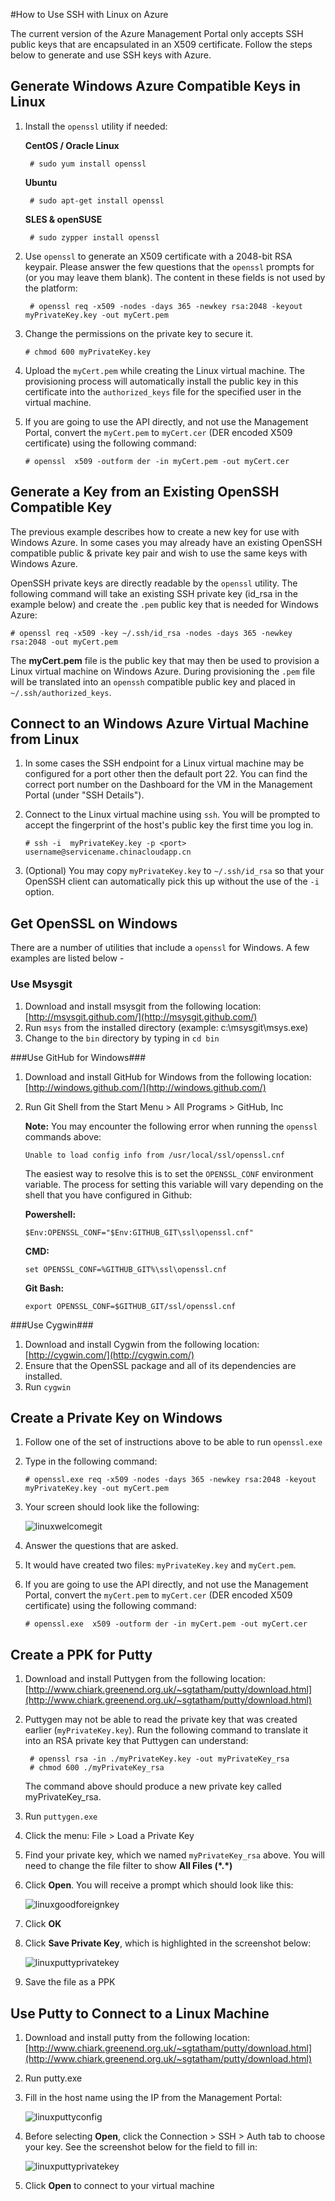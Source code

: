 <properties urlDisplayName="Use SSH" pageTitle="Use SSH to connect to Linux virtual machines in Azure" metaKeywords="Azure SSH keys Linux, Linux vm SSH" description="Learn how to generate and use SSH keys with a Linux virtual machine on Azure." metaCanonical="" services="virtual-machines" documentationCenter="" title="How to Use SSH with Linux on Azure" authors="szarkos" solutions="" manager="timlt" editor=""/>  

<tags ms.service="virtual-machines" ms.date="05/15/2015" wacn.date=""/>

#How to Use SSH with Linux on Azure

The current version of the Azure Management Portal only accepts SSH public keys that are encapsulated in an X509 certificate. Follow the steps below to generate and use SSH keys with Azure.

## Generate Windows Azure Compatible Keys in Linux ##

1. Install the `openssl` utility if needed:

	**CentOS / Oracle Linux**

		# sudo yum install openssl

	**Ubuntu**

		# sudo apt-get install openssl

	**SLES & openSUSE**

		# sudo zypper install openssl


2. Use `openssl` to generate an X509 certificate with a 2048-bit RSA keypair. Please answer the few questions that the `openssl` prompts for (or you may leave them blank). The content in these fields is not used by the platform:

		# openssl req -x509 -nodes -days 365 -newkey rsa:2048 -keyout myPrivateKey.key -out myCert.pem

3.	Change the permissions on the private key to secure it.

		# chmod 600 myPrivateKey.key

4.	Upload the `myCert.pem` while creating the Linux virtual machine. The provisioning process will automatically install the public key in this certificate into the `authorized_keys` file for the specified user in the virtual machine.

5.	If you are going to use the API directly, and not use the Management Portal, convert the `myCert.pem` to `myCert.cer` (DER encoded X509 certificate) using the following command:

		# openssl  x509 -outform der -in myCert.pem -out myCert.cer


## Generate a Key from an Existing OpenSSH Compatible Key
The previous example describes how to create a new key for use with Windows Azure. In some cases you may already have an existing OpenSSH compatible public & private key pair and wish to use the same keys with Windows Azure.

OpenSSH private keys are directly readable by the `openssl` utility. The following command will take an existing SSH private key (id_rsa in the example below) and create the `.pem` public key that is needed for Windows Azure:

	# openssl req -x509 -key ~/.ssh/id_rsa -nodes -days 365 -newkey rsa:2048 -out myCert.pem

The **myCert.pem** file is the public key that may then be used to provision a Linux virtual machine on Windows Azure. During provisioning the `.pem` file will be translated into an `openssh` compatible public key and placed in `~/.ssh/authorized_keys`.


## Connect to an Windows Azure Virtual Machine from Linux

1. In some cases the SSH endpoint for a Linux virtual machine may be configured for a port other then the default port 22. You can find the correct port number on the Dashboard for the VM in the Management Portal (under "SSH Details").

2.	Connect to the Linux virtual machine using `ssh`. You will be prompted to accept the fingerprint of the host's public key the first time you log in.

		# ssh -i  myPrivateKey.key -p <port> username@servicename.chinacloudapp.cn

3.	(Optional) You may copy `myPrivateKey.key` to `~/.ssh/id_rsa` so that your OpenSSH client can automatically pick this up without the use of the `-i` option.

## Get OpenSSL on Windows ##

There are a number of utilities that include a `openssl` for Windows. A few examples are listed below -

### Use Msysgit ###

1.	Download and install msysgit from the following location: [http://msysgit.github.com/](http://msysgit.github.com/)
2.	Run `msys` from the installed directory (example: c:\msysgit\msys.exe)
3.	Change to the `bin` directory by typing in `cd bin`


###Use GitHub for Windows###

1.	Download and install GitHub for Windows from the following location: [http://windows.github.com/](http://windows.github.com/)
2.	Run Git Shell from the Start Menu > All Programs > GitHub, Inc

	**Note:** You may encounter the following error when running the `openssl` commands above:

		Unable to load config info from /usr/local/ssl/openssl.cnf

	The easiest way to resolve this is to set the `OPENSSL_CONF` environment variable. The process for setting this variable will vary depending on the shell that you have configured in Github:

	**Powershell:**

		$Env:OPENSSL_CONF="$Env:GITHUB_GIT\ssl\openssl.cnf"

	**CMD:**

		set OPENSSL_CONF=%GITHUB_GIT%\ssl\openssl.cnf

	**Git Bash:**

		export OPENSSL_CONF=$GITHUB_GIT/ssl/openssl.cnf


###Use Cygwin###

1.	Download and install Cygwin from the following location: [http://cygwin.com/](http://cygwin.com/)
2.	Ensure that the OpenSSL package and all of its dependencies are installed.
3.	Run `cygwin`


## Create a Private Key on Windows ##

1.	Follow one of the set of instructions above to be able to run `openssl.exe`
2.	Type in the following command:

		# openssl.exe req -x509 -nodes -days 365 -newkey rsa:2048 -keyout myPrivateKey.key -out myCert.pem

3.	Your screen should look like the following:

	![linuxwelcomegit](./media/virtual-machines-linux-use-ssh-key/linuxwelcomegit.png)

4.	Answer the questions that are asked.
5.	It would have created two files: `myPrivateKey.key` and `myCert.pem`.
6.	If you are going to use the API directly, and not use the Management Portal, convert the `myCert.pem` to `myCert.cer` (DER encoded X509 certificate) using the following command:

		# openssl.exe  x509 -outform der -in myCert.pem -out myCert.cer

## Create a PPK for Putty ##

1. Download and install Puttygen from the following location: [http://www.chiark.greenend.org.uk/~sgtatham/putty/download.html](http://www.chiark.greenend.org.uk/~sgtatham/putty/download.html)

2. Puttygen may not be able to read the private key that was created earlier (`myPrivateKey.key`). Run the following command to translate it into an RSA private key that Puttygen can understand:

		# openssl rsa -in ./myPrivateKey.key -out myPrivateKey_rsa
		# chmod 600 ./myPrivateKey_rsa

	The command above should produce a new private key called myPrivateKey_rsa.

3. Run `puttygen.exe`

4. Click the menu: File > Load a Private Key

5. Find your private key, which we named `myPrivateKey_rsa` above. You will need to change the file filter to show **All Files (\*.\*)**

6. Click **Open**. You will receive a prompt which should look like this:

	![linuxgoodforeignkey](./media/virtual-machines-linux-use-ssh-key/linuxgoodforeignkey.png)

7. Click **OK**

8. Click **Save Private Key**, which is highlighted in the screenshot below:

	![linuxputtyprivatekey](./media/virtual-machines-linux-use-ssh-key/linuxputtygenprivatekey.png)

9. Save the file as a PPK


## Use Putty to Connect to a Linux Machine ##

1.	Download and install putty from the following location: [http://www.chiark.greenend.org.uk/~sgtatham/putty/download.html](http://www.chiark.greenend.org.uk/~sgtatham/putty/download.html)
2.	Run putty.exe
3.	Fill in the host name using the IP from the Management Portal:

	![linuxputtyconfig](./media/virtual-machines-linux-use-ssh-key/linuxputtyconfig.png)

4.	Before selecting **Open**, click the Connection > SSH > Auth tab to choose your key. See the screenshot below for the field to fill in:

	![linuxputtyprivatekey](./media/virtual-machines-linux-use-ssh-key/linuxputtyprivatekey.png)

5.	Click **Open** to connect to your virtual machine
